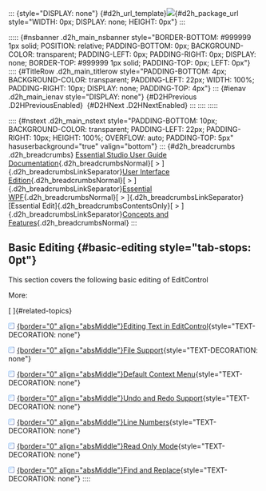 ::: {style="DISPLAY: none"}
[](ms-xhelp:///?Id=d2h_url_template){#d2h_url_template}![](!package_url!){#d2h_package_url style="WIDTH: 0px; DISPLAY: none; HEIGHT: 0px"}
:::

::::: {#nsbanner .d2h_main_nsbanner style="BORDER-BOTTOM: #999999 1px solid; POSITION: relative; PADDING-BOTTOM: 0px; BACKGROUND-COLOR: transparent; PADDING-LEFT: 0px; PADDING-RIGHT: 0px; DISPLAY: none; BORDER-TOP: #999999 1px solid; PADDING-TOP: 0px; LEFT: 0px"}
:::: {#TitleRow .d2h_main_titlerow style="PADDING-BOTTOM: 4px; BACKGROUND-COLOR: transparent; PADDING-LEFT: 22px; WIDTH: 100%; PADDING-RIGHT: 10px; DISPLAY: none; PADDING-TOP: 4px"}
::: {#ienav .d2h_main_ienav style="DISPLAY: none"}
[](ms-xhelp:///?Id=3d656eb2-cb0f-4134-ae8b-86dbe366b781){#D2HPrevious .D2HPreviousEnabled}  [](ms-xhelp:///?Id=3f83911a-76b8-4256-a685-ffdb0a15b2e1){#D2HNext .D2HNextEnabled}
:::
::::
:::::

:::: {#nstext .d2h_main_nstext style="PADDING-BOTTOM: 10px; BACKGROUND-COLOR: transparent; PADDING-LEFT: 22px; PADDING-RIGHT: 10px; HEIGHT: 100%; OVERFLOW: auto; PADDING-TOP: 5px" hasuserbackground="true" valign="bottom"}
::: {#d2h_breadcrumbs .d2h_breadcrumbs}
[Essential Studio User Guide Documentation](ms-xhelp:///?Id=12457748-09e3-4d74-a240-8e049cedf030){.d2h_breadcrumbsNormal}[ \> ]{.d2h_breadcrumbsLinkSeparator}[User Interface Edition](ms-xhelp:///?Id=c29296b7-531c-413b-a0ec-488ca1f7f669){.d2h_breadcrumbsNormal}[ \> ]{.d2h_breadcrumbsLinkSeparator}[Essential WPF](ms-xhelp:///?Id=7f4f82c5-151c-4262-94d0-75c4626c77bc){.d2h_breadcrumbsNormal}[ \> ]{.d2h_breadcrumbsLinkSeparator}[Essential Edit]{.d2h_breadcrumbsContentsOnly}[ \> ]{.d2h_breadcrumbsLinkSeparator}[Concepts and Features](ms-xhelp:///?Id=f61feb80-1940-4b18-ab36-1ab89df8b52a){.d2h_breadcrumbsNormal}
:::

## Basic Editing {#basic-editing style="tab-stops: 0pt"}

This section covers the following basic editing of EditControl

More:

[ ]{#related-topics}

[![](button.gif){border="0" align="absMiddle"}Editing Text in EditControl](ms-xhelp:///?Id=3f83911a-76b8-4256-a685-ffdb0a15b2e1){style="TEXT-DECORATION: none"}

[![](button.gif){border="0" align="absMiddle"}File Support](ms-xhelp:///?Id=99987be1-1ff2-4162-9bc1-11724eccca74){style="TEXT-DECORATION: none"}

[![](button.gif){border="0" align="absMiddle"}Default Context Menu](ms-xhelp:///?Id=2978b4bb-d502-4c8d-8573-9a05395634cf){style="TEXT-DECORATION: none"}

[![](button.gif){border="0" align="absMiddle"}Undo and Redo Support](ms-xhelp:///?Id=482d7787-6d1f-4293-94fa-6cbec099acc0){style="TEXT-DECORATION: none"}

[![](button.gif){border="0" align="absMiddle"}Line Numbers](ms-xhelp:///?Id=a2cf2dea-2f12-4bee-9cfb-b9219b1345cc){style="TEXT-DECORATION: none"}

[![](button.gif){border="0" align="absMiddle"}Read Only Mode](ms-xhelp:///?Id=09037086-8961-4d40-b92a-9f4c5ec6b8e0){style="TEXT-DECORATION: none"}

[![](button.gif){border="0" align="absMiddle"}Find and Replace](ms-xhelp:///?Id=2eae4d5c-1b48-4aad-b74e-bfaf8e477d8c){style="TEXT-DECORATION: none"}
::::
